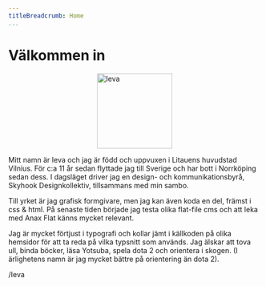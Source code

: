 ```yaml
---
titleBreadcrumb: Home
...
```

Välkommen in
===============================

<img src="img/ieva.jpg" alt="Ieva" style="display:block;margin:0 auto;width:150px;">

Mitt namn är Ieva och jag är född och uppvuxen i Litauens huvudstad Vilnius. För c:a 11 år sedan flyttade jag till Sverige och har bott i Norrköping sedan dess. I dagsläget driver jag en design- och kommunikations­byrå, Skyhook Designkollektiv, tillsammans med min sambo.

Till yrket är jag grafisk formgivare, men jag kan även koda en del, främst i css & html. På senaste tiden började jag testa olika flat-file cms och att leka med Anax Flat känns mycket relevant.

Jag är mycket förtjust i typografi och kollar jämt i källkoden på olika hemsidor för att ta reda på vilka typsnitt som används. Jag älskar att tova ull, binda böcker, läsa Yotsuba, spela dota 2 och orientera i skogen. (I ärlighetens namn är jag mycket bättre på orientering än dota 2).</p>
/Ieva
